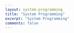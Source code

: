 ```yaml
---
layout: system-programming
title: "System Programming"
excerpt: "System Programming"
comments: false
---
```

